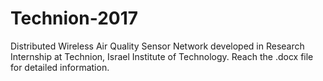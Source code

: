 # Technion-2017
Distributed Wireless Air Quality Sensor Network developed in Research Internship at Technion, Israel Institute of Technology.
Reach the .docx file for detailed information.
